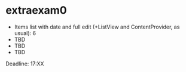 extraexam0
=====

 - Items list with date and full edit (+ListView and ContentProvider, as usual): 6
- TBD
- TBD
 - TBD

Deadline: 17:XX